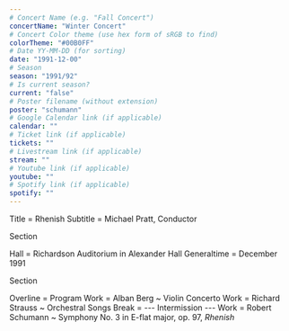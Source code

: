 ```yaml
---
# Concert Name (e.g. "Fall Concert")
concertName: "Winter Concert"
# Concert Color theme (use hex form of sRGB to find)
colorTheme: "#00B0FF"
# Date YY-MM-DD (for sorting)
date: "1991-12-00"
# Season
season: "1991/92"
# Is current season?
current: "false"
# Poster filename (without extension)
poster: "schumann"
# Google Calendar link (if applicable)
calendar: ""
# Ticket link (if applicable)
tickets: ""
# Livestream link (if applicable)
stream: ""
# Youtube link (if applicable)
youtube: ""
# Spotify link (if applicable)
spotify: ""
---
```

Title = Rhenish
Subtitle = Michael Pratt, Conductor

Section

Hall = Richardson Auditorium in Alexander Hall
Generaltime = December 1991

Section

Overline = Program
Work = Alban Berg ~ Violin Concerto
Work = Richard Strauss ~ Orchestral Songs
Break = --- Intermission ---
Work = Robert Schumann ~ Symphony No. 3 in E-flat major, op. 97, *Rhenish*
